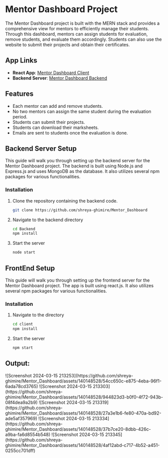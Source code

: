 # Mentor Dashboard Project

The Mentor Dashboard project is built with the MERN stack and provides a comprehensive view for mentors to efficiently manage their students. Through this dashboard, mentors can assign students for evaluation, remove students, and evaluate them accordingly. Students can also use the website to submit their projects and obtain their certificates.

## App Links

- **React App**: [Mentor Dashboard Client](https://mentor-dashboard-client-final.onrender.com/)
- **Backend Server**: [Mentor Dashboard Backend](https://mentor-dashboard-1.onrender.com/mentor)

## Features

- Each mentor can add and remove students.
- No two mentors can assign the same student during the evaluation period.
- Students can submit their projects.
- Students can download their marksheets.
- Emails are sent to students once the evaluation is done.

## Backend Server Setup

This guide will walk you through setting up the backend server for the Mentor Dashboard project. The backend is built using Node.js and Express.js and uses MongoDB as the database. It also utilizes several npm packages for various functionalities.

### Installation

1. Clone the repository containing the backend code.
   ```bash
   git clone https://github.com/shreya-ghimire/Mentor_Dashboard
2. Navigate to the backend directory
   ```bash
   cd Backend
   npm install
3. Start the server
   ```bash
   node start
   

## FrontEnd  Setup

This guide will walk you through setting up the frontend server for the Mentor Dashboard project. The app is built using react.js. It also utilizes several npm packages for various functionalities.

### Installation
1. Navigate to the directory
   ```bash
   cd client
   npm install
3. Start the server
   ```bash
   npm start
<h2>Output:</h2>
![Screenshot 2024-03-15 213253](https://github.com/shreya-ghimire/Mentor_Dashboard/assets/140148528/54cc650c-e875-4eba-96f1-6ada78cd3765)
![Screenshot 2024-03-15 213303](https://github.com/shreya-ghimire/Mentor_Dashboard/assets/140148528/944823d3-b0f0-4f72-943b-08f4dea9a2b9)
![Screenshot 2024-03-15 213319](https://github.com/shreya-ghimire/Mentor_Dashboard/assets/140148528/27a3e1b6-fe80-470a-bd92-ade5af357969)
![Screenshot 2024-03-15 213334](https://github.com/shreya-ghimire/Mentor_Dashboard/assets/140148528/37b7ce20-8dbb-426c-a9ba-fa6d8554b548)
![Screenshot 2024-03-15 213345](https://github.com/shreya-ghimire/Mentor_Dashboard/assets/140148528/4af12abd-c717-4b52-a451-0255cc701dff)










